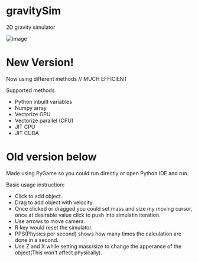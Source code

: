 # gravitySim
2D gravity simulator

![image](https://github.com/user-attachments/assets/72929df7-a7c7-46e6-a2b4-7071c69fec20)


# New Version!

Now using different methods // MUCH EFFICIENT

Supported methods
- Python inbuilt variables
- Numpy array
- Vectorize GPU
- Vectorize parallel (CPU)
- JIT CPU
- JIT CUDA


# Old version below

Made using PyGame so you could run directly or open Python IDE and run.

Basic usage instruction:

- Click to add object.
- Drag to add object with velocity.
- Once clicked or dragged you could set mass and size my moving cursor, once at desirable value click to push into simulatin iteration.
- Use arrows to move camera.
- R key would reset the simulator.
- PPS(Physics per second) shows how many times the calculation are done in a second.
- Use Z and X while setting mass/size to change the apperance of the object(This won't affect physically).

